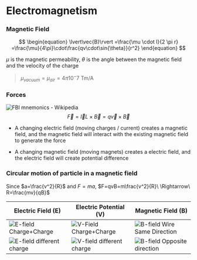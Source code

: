 # Electromagnetism

### Magnetic Field

$$
\begin{equation}
\lvert\vec{B}\rvert
=\frac{\mu \cdot I}{2 \pi r}
=\frac{\mu}{4\pi}\cdot\frac{qv\cdot\sin{\theta}}{r^2}
\end{equation}
$$

$\mu$ is the magnetic permeability, $\theta$ is the angle between the magnetic field and the velocity of the charge

> $\mu_{vacuum}=\mu_{air}=4\pi10^-7\ \text{Tm/A}$

### Forces

![FBI mnemonics - Wikipedia](https://upload.wikimedia.org/wikipedia/commons/thumb/9/9c/ManoLaplace.svg/220px-ManoLaplace.svg.png)
$$
\vec{F}=\vec{I}L\times\vec{B}=q\vec{v}\times\vec{B}
$$
- A changing electric field (moving charges / current) creates a magnetic field, and the magnetic field will interact with the existing magnetic field to generate the force

- A changing magnetic field (moving magnets) creates a electric field, and the electric field will create potential difference


### Circular motion of particle in a magnetic field

Since $a=\frac{v^2}{R}$ and $F=ma$, $F=qvB=m\frac{v^2}{R}\ \Rightarrow\ R=\frac{mv}{qB}$

  

| Electric Field (E) | Electric Potential (V) | Magnetic Field (B) |
|---|---|---|
| ![E-field Charge+Charge](https://www.expunctis.com/images/2018-06-10/E_1_1.png) | ![V-Field Charge+Charge](https://www.expunctis.com/images/2018-06-10/V_1_1.png) | ![B-field Wire Same Direction](https://www.expunctis.com/images/2018-06-10/B_1_1.png) |
| ![E-field different charge](https://www.expunctis.com/images/2018-06-10/E_-03_1.png) | ![V-field different charge](https://www.expunctis.com/images/2018-06-10/V_-03_1.png) | ![B-field Opposite direction](https://www.expunctis.com/images/2018-06-10/B_-03_1.png) |

<style type="text/css"> @media print { #write{ max-width: 100%; } @page { size: A4; margin-left: 0; margin-right: 0; } } </style>

